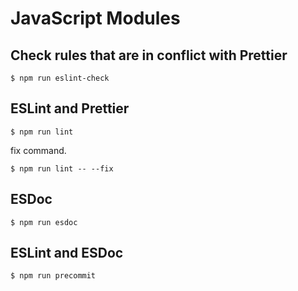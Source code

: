 # JavaScript Modules

## Check rules that are in conflict with Prettier
```
$ npm run eslint-check
```

## ESLint and Prettier
```
$ npm run lint
```

fix command.
```
$ npm run lint -- --fix
```

## ESDoc
```
$ npm run esdoc
```

## ESLint and ESDoc
```
$ npm run precommit
```
